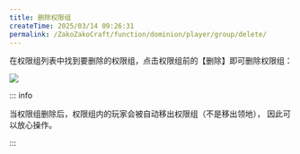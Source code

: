 ```yaml
---
title: 删除权限组
createTime: 2025/03/14 09:26:31
permalink: /ZakoZakoCraft/function/dominion/player/group/delete/
---
```


在权限组列表中找到要删除的权限组，点击权限组前的【删除】即可删除权限组：

![](/assets/ZakoZakoCraft/function/dominion/player/group/delete/1.png)

::: info

当权限组删除后，权限组内的玩家会被自动移出权限组（不是移出领地）， 因此可以放心操作。

:::
